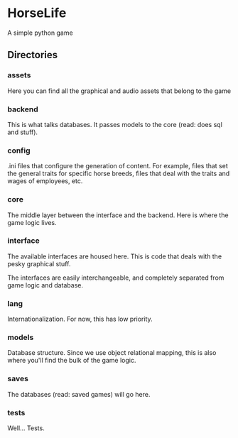 # HorseLife
A simple python game



## Directories

### assets
Here you can find all the graphical and audio assets that belong to the game

### backend
This is what talks databases. It passes models to the core (read: does sql and stuff).

### config
.ini files that configure the generation of content. For example, files that 
set the general traits for specific horse breeds, files that deal with the
traits and wages of employees, etc.

### core
The middle layer between the interface and the backend. Here is where the game logic
lives.

### interface
The available interfaces are housed here. This is code that deals with the pesky graphical stuff.

The interfaces are easily interchangeable, and completely separated from game logic and database.

### lang
Internationalization. For now, this has low priority.

### models
Database structure. Since we use object relational mapping, this is also where you'll find the bulk of the game logic.

### saves
The databases (read: saved games) will go here.

### tests
Well... Tests.
